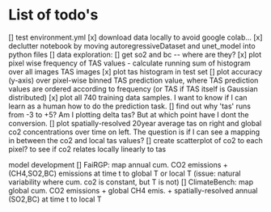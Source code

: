 # List of todo's

[] test environment.yml
[x] download data locally to avoid google colab...
[x] declutter notebook by moving autoregressiveDataset and unet_model into python files
[] data exploration:
	[] get so2 and bc -- where are they?
    [x] plot pixel wise frequency of TAS values
        - calculate running sum of histogram over all images TAS images
    [x] plot tas histogram in test set
    [] plot accuracy (y-axis) over pixel-wise binned TAS prediction value, where TAS prediction values are ordered according to frequency (or TAS if TAS itself is Gaussian distributed)
    [x] plot all 740 training data samples. I want to know if I can learn as a human how to do the prediction task. 
        [] find out why 'tas' runs from -3 to +5? Am I plotting delta tas? But at which point have I dont the conversion.
        [] plot spatially-resolved 20year average tas on right and global co2 concentrations over time on left. The question is if I can see a mapping in between the co2 and local tas values?
    [] create scatterplot of co2 to each pixel? to see if co2 relates locally linearly to tas

model development
	[] FaiRGP: map annual cum. CO2 emissions + (CH4,SO2,BC) emissions at time t to global T or local T
		(issue: natural variability where cum. co2 is constant, but T is not) 
	[] ClimateBench: map global cum. CO2 emissions + global CH4 emis. + spatially-resolved annual (SO2,BC) at time t to local T